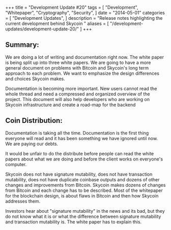 +++
title = "Development Update #20"
tags = [
    "Development",
    "Whitepaper",
    "Cryptography",
    "Security",
]
date = "2014-05-01"
categories = [
    "Development Updates",
]
description = "Release notes highlighting the current development behind Skycoin  "
aliases = [
	"/development-updates/development-update-20/"
]
+++

## Summary:

We are doing a lot of writing and documentation right now. The white paper is being split up into three white papers. We are going to have a more general document on problems with Bitcoin and Skycoin's long term approach to each problem. We want to emphasize the design differences and choices Skycoin makes.

Documentation is becoming more important. New users cannot read the whole thread and need a compressed and organized overview of the project. This document will also help developers who are working on Skycoin infrastructure and create a road-map for the backend

## Coin Distribution:

Documentation is taking all the time. Documentation is the first thing everyone will read and it has been something we have ignored until now. We are paying our debts.

It would be unfair to do the distribute before people can read the white papers about what we are doing and before the client works on everyone's computer.

Skycoin does not have signature mutability, does not have transaction mutability, does not have duplicate coinbase outputs and dozens of other changes and improvements from Bitcoin. Skycoin makes dozens of changes from Bitcoin and each change has to be described. Most of the whitepaper for the blockchain design, is about flaws in Bitcoin and then how Skycoin addresses them.

Investors hear about "signature mutability" in the news and its bad, but they do not know what it is or what the difference between signature mutability and transaction mutability is. The white paper has to explain this.

